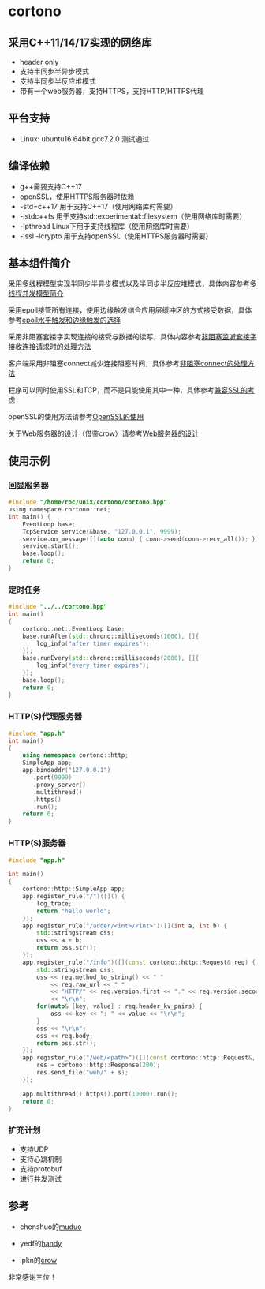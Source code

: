 # cortono

## 采用C++11/14/17实现的网络库

* header only
* 支持半同步半异步模式
* 支持半同步半反应堆模式
* 带有一个web服务器，支持HTTPS，支持HTTP/HTTPS代理




## 平台支持

- Linux: ubuntu16 64bit gcc7.2.0 测试通过




## 编译依赖

* g++需要支持C++17
* openSSL，使用HTTPS服务器时依赖
* -std=c++17 用于支持C++17（使用网络库时需要）
* -lstdc++fs 用于支持std::experimental::filesystem（使用网络库时需要）
* -lpthread Linux下用于支持线程库（使用网络库时需要）
* -lssl -lcrypto 用于支持openSSL（使用HTTPS服务器时需要）




## 基本组件简介

采用多线程模型实现半同步半异步模式以及半同步半反应堆模式，具体内容参考[多线程并发模型简介](https://github.com/rocwangp/cortono/blob/master/doc/%E5%A4%9A%E7%BA%BF%E7%A8%8B%E5%B9%B6%E5%8F%91%E6%A8%A1%E5%9E%8B%E7%AE%80%E4%BB%8B.md)

采用epoll接管所有连接，使用边缘触发结合应用层缓冲区的方式接受数据，具体参考[epoll水平触发和边缘触发的选择](https://github.com/rocwangp/cortono/blob/master/doc/epoll%E6%B0%B4%E5%B9%B3%E8%A7%A6%E5%8F%91%E5%92%8C%E8%BE%B9%E7%BC%98%E8%A7%A6%E5%8F%91%E7%9A%84%E9%80%89%E6%8B%A9.md)

采用非阻塞套接字实现连接的接受与数据的读写，具体内容参考[非阻塞监听套接字接收连接请求时的处理方法](https://github.com/rocwangp/cortono/blob/master/doc/%E9%9D%9E%E9%98%BB%E5%A1%9E%E7%9B%91%E5%90%AC%E5%A5%97%E6%8E%A5%E5%AD%97%E6%8E%A5%E6%94%B6%E8%BF%9E%E6%8E%A5%E8%AF%B7%E6%B1%82%E6%97%B6%E7%9A%84%E5%A4%84%E7%90%86%E6%96%B9%E6%B3%95.md)

客户端采用非阻塞connect减少连接阻塞时间，具体参考[非阻塞connect的处理方法](https://github.com/rocwangp/cortono/blob/master/doc/%E9%9D%9E%E9%98%BB%E5%A1%9Econnect%E7%9A%84%E5%A4%84%E7%90%86%E6%96%B9%E6%B3%95.md)

程序可以同时使用SSL和TCP，而不是只能使用其中一种，具体参考[兼容SSL的考虑](https://github.com/rocwangp/cortono/blob/master/doc/%E5%85%BC%E5%AE%B9SSL%E7%9A%84%E8%80%83%E8%99%91.md)

openSSL的使用方法请参考[OpenSSL的使用](https://github.com/rocwangp/cortono/blob/master/doc/OpenSSL%E7%9A%84%E4%BD%BF%E7%94%A8.md)

关于Web服务器的设计（借鉴crow）请参考[Web服务器的设计](https://github.com/rocwangp/cortono/blob/master/doc/Web%E6%9C%8D%E5%8A%A1%E5%99%A8%E7%9A%84%E8%AE%BE%E8%AE%A1.md)



## 使用示例

### 回显服务器

```c
#include "/home/roc/unix/cortono/cortono.hpp"
using namespace cortono::net;
int main() {
    EventLoop base;
    TcpService service(&base, "127.0.0.1", 9999);
    service.on_message([](auto conn) { conn->send(conn->recv_all()); });
    service.start();
    base.loop();
    return 0;
}
```

### 定时任务

```c++
#include "../../cortono.hpp"
int main()
{
    cortono::net::EventLoop base;
    base.runAfter(std::chrono::milliseconds(1000), []{
        log_info("after timer expires");
    });
    base.runEvery(std::chrono::milliseconds(2000), []{
        log_info("every timer expires");
    });
    base.loop();
    return 0;
}
```

### HTTP(S)代理服务器

```c++
#include "app.h"
int main()
{
    using namespace cortono::http;
    SimpleApp app;
    app.bindaddr("127.0.0.1")
       .port(9999)
       .proxy_server()
       .multithread()
       .https()
       .run();
    return 0;
}
```



### HTTP(S)服务器

```c++
#include "app.h"

int main()
{
    cortono::http::SimpleApp app;
    app.register_rule("/")([]() {
        log_trace;
        return "hello world";
    });
    app.register_rule("/adder/<int>/<int>")([](int a, int b) {
        std::stringstream oss;
        oss << a + b;
        return oss.str();
    });
    app.register_rule("/info")([](const cortono::http::Request& req) {
        std::stringstream oss;
        oss << req.method_to_string() << " "
            << req.raw_url << " "
            << "HTTP/" << req.version.first << "." << req.version.second
            << "\r\n";
        for(auto& [key, value] : req.header_kv_pairs) {
            oss << key << ": " << value << "\r\n";
        }
        oss << "\r\n";
        oss << req.body;
        return oss.str();
    });
    app.register_rule("/web/<path>")([](const cortono::http::Request&, cortono::http::Response& res, std::string s) {
        res = cortono::http::Response(200);
        res.send_file("web/" + s);
    });

    app.multithread().https().port(10000).run();
    return 0;
}
```



### 扩充计划

* 支持UDP
* 支持心跳机制
* 支持protobuf
* 进行并发测试





## 参考

- chenshuo的[muduo](https://github.com/chenshuo/muduo)
- yedf的[handy](https://github.com/yedf/handy)


- ipkn的[crow](https://github.com/ipkn/crow)

非常感谢三位！